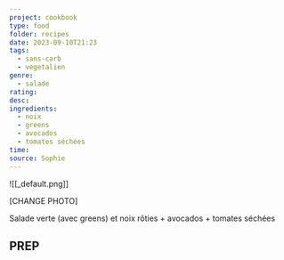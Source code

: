 ```yaml
---
project: cookbook
type: food
folder: recipes
date: 2023-09-10T21:23
tags:
  - sans-carb
  - vegetalien
genre:
  - salade
rating: 
desc: 
ingredients:
  - noix
  - greens
  - avocados
  - tomates séchées
time: 
source: Sophie
---
```


![[_default.png]]

[CHANGE PHOTO]

Salade verte (avec greens) et noix rôties + avocados + tomates séchées
## PREP




